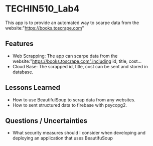 # TECHIN510_Lab4

This app is to provide an automated way to scarpe data from the website:"https://books.toscrape.com"

## Features

- Web Scrapping: The app can scarpe data from the website:"https://books.toscrape.com",including id, title, cost...
- Cloud Base: The scrapped id, title, cost can be sent and stored in database.
  
## Lessons Learned

- How to use BeautifulSoup to scrap data from any websites.
- How to sent structured data to firebase with psycopg2.

## Questions / Uncertainties

- What security measures should I consider when developing and deploying an application that uses BeautifuSoup

